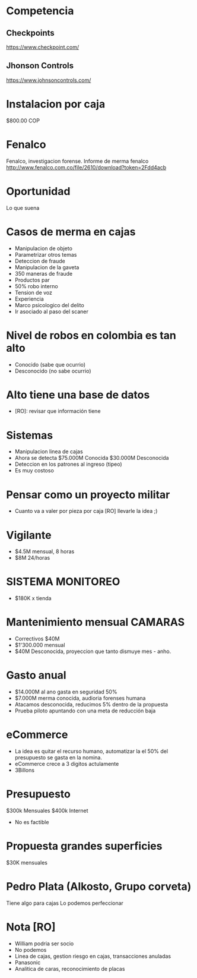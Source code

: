 
# Competencia
## Checkpoints
https://www.checkpoint.com/

## Jhonson Controls
https://www.johnsoncontrols.com/

# Instalacion por caja
$800.00 COP

# Fenalco
Fenalco, investigacion forense. Informe de merma fenalco
http://www.fenalco.com.co/file/2610/download?token=2Fdd4acb

# Oportunidad
Lo que suena 

# Casos de merma en cajas
- Manipulacion de objeto
- Parametrizar otros temas
- Deteccion de fraude
- Manipulacion de la gaveta
- 350 maneras de fraude
- Productos par
- 50% robo interno
- Tension de voz
- Experiencia
- Marco psicologico del delito
- Ir asociado al paso del scaner


# Nivel de robos en colombia es tan alto
- Conocido (sabe que ocurrio)
- Desconocido (no sabe ocurrio)


# Alto tiene una base de datos
- [RO]: revisar que información tiene

# Sistemas
- Manipulacion linea de cajas
- Ahora se detecta
$75.000M Conocida
$30.000M Desconocida
- Deteccion en los patrones al ingreso (tipeo)
- Es muy costoso

# Pensar como un proyecto militar
- Cuanto va a valer por pieza por caja [RO] llevarle la idea ;)

# Vigilante
- $4.5M mensual, 8 horas
- $8M 24/horas

# SISTEMA MONITOREO
- $180K x tienda

# Mantenimiento mensual CAMARAS
- Correctivos
$40M
- $1'300.000 mensual
- $40M Desconocida, proyeccion que tanto dismuye mes - anho. 

# Gasto anual
- $14.000M al ano gasta en seguridad 50% 
- $7.000M merma conocida, audioria forenses humana
- Atacamos desconocida, reducimos 5% dentro de la propuesta
- Prueba piloto apuntando con una meta de reducción baja


# eCommerce
- La idea es quitar el recurso humano, automatizar la el 50% del presupuesto se gasta en la nomina.
- eCommerce crece a 3 digitos actulamente
 - 3Billons


# Presupuesto
$300k Mensuales
$400k Internet 
- No es factible

# Propuesta grandes superficies
$30K mensuales

# Pedro Plata (Alkosto, Grupo corveta)
Tiene algo para cajas
Lo podemos perfeccionar


# Nota [RO]
- William podria ser socio
- No podemos 
- Linea de cajas, gestion riesgo en cajas, transacciones anuladas
- Panasonic
- Analitica de caras, reconocimiento de placas

